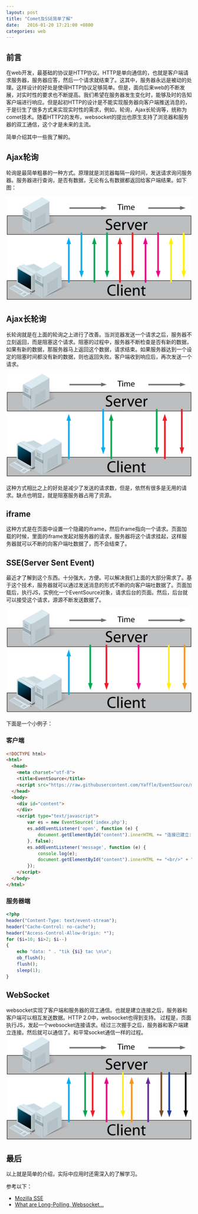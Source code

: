 ```yaml
---
layout: post
title: "Comet及SSE简单了解"
date:   2016-01-20 17:21:00 +0800
categories: web
---
```

## 前言

在web开发，最基础的协议是HTTP协议。HTTP是单向通信的，也就是客户端请求服务器，服务器应答，然后一个请求就结束了。这其中，服务器永远是被动的处理。这样设计的好处是使得HTTP协议足够简单。但是，面向后来web的不断发展，对实时性的要求也不断提高。我们希望在服务器发生变化时，能够及时的告知客户端进行响应。但是起初HTTP的设计是不能实现服务器向客户端推送消息的，于是衍生了很多方式来实现实时性的需求，例如，轮询，Ajax长轮询等，统称为comet技术。随着HTTP2的发布，websocket的提出也原生支持了浏览器和服务器的双工通信，这个才是未来的主流。

简单介绍其中一些我了解的。

## Ajax轮询

轮询是最简单粗暴的一种方式。原理就是浏览器每隔一段时间，发送请求询问服务器。服务器进行查询，是否有数据，无论有么有数据都返回给客户端结果。如下图：

![polling](/assert/imgs/comet_sse_1.png)

## Ajax长轮询

长轮询就是在上面的轮询之上进行了改善。当浏览器发送一个请求之后，服务器不立刻返回，而是阻塞这个请求。阻塞的过程中，服务器不断检查是否有新的数据，如果有新的数据，那服务器马上返回这个数据，请求结束。如果服务器达到一个设定的阻塞时间都没有新的数据，则也返回失败。客户端收到响应后，再次发送一个请求。

![long-polling](/assert/imgs/comet_sse_2.png)

这种方式相比之上的好处是减少了发送的请求数，但是，依然有很多是无用的请求。缺点也明显，就是阻塞服务器占用了资源。

## iframe

这种方式是在页面中设置一个隐藏的iframe，然后iframe指向一个请求。页面加载的时候，里面的iframe发起对服务器的请求，服务器将这个请求挂起，这样服务器就可以不断的向客户端吐数据了，而不会结束了。

## SSE(Server Sent Event)

最近才了解到这个东西。十分强大，方便。可以解决我们上面的大部分需求了。基于这个技术，服务器就可以通过发送消息的形式不断的向客户端吐数据了。页面加载后，执行JS，实例化一个EventSource对象，请求后台的页面。然后，后台就可以接受这个请求，源源不断发送数据了。

![long-polling](/assert/imgs/comet_sse_3.png)

下面是一个小例子：

### 客户端

```html
<!DOCTYPE html>
<html>
  <head>
    <meta charset="utf-8">
    <title>EventSource</title>
    <script src="https://raw.githubusercontent.com/Yaffle/EventSource/master/eventsource.js" charset="utf-8"></script>
  </head>
  <body>
    <div id="content">
    </div>
    <script type="text/javascript">
        var es = new EventSource('index.php');
        es.addEventListener('open', function (e) {
            document.getElementById("content").innerHTML += "连接已建立: " + e.data;
        }, false);
        es.addEventListener('message', function (e) {
            console.log(e);
            document.getElementById("content").innerHTML += "<br/>" + "收到消息: " + e.data;
        });
    </script>
  </body>
</html>
```

### 服务器端

```php
<?php
header("Content-Type: text/event-stream");
header("Cache-Control: no-cache");
header("Access-Control-Allow-Origin: *");
for ($i=10; $i>2; $i--)
{
    echo "data: " . "tik {$i} tac \n\n";
    ob_flush();
    flush();
    sleep(1);
}
```

## WebSocket

websocket实现了客户端和服务器的双工通信。也就是建立连接之后，服务器和客户端可以相互发送数据。HTTP 2.0中，websocket也得到支持。
过程是，页面执行JS，发起一个websocket连接请求。经过三次握手之后，服务器和客户端建立连接。然后就可以通信了。和平常socket通信一样的过程。
![long-polling](/assert/imgs/comet_sse_4.png)

## 最后

以上就是简单的介绍，实际中应用时还需深入的了解学习。

参考以下：

* [Mozilla SSE](https://developer.mozilla.org/zh-CN/docs/Server-sent_events)
* [What are Long-Polling, Websocket...](http://stackoverflow.com/questions/11077857/what-are-long-polling-websockets-server-sent-events-sse-and-comet)
